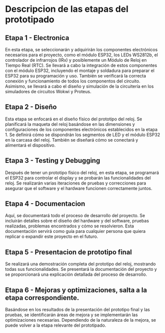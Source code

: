 # Descripcion de las etapas del prototipado  
  
## Etapa 1 - Electronica  
  
En esta etapa, se seleccionarán y adquirirán los componentes electrónicos necesarios para el proyecto, como el módulo ESP32, los LEDs WS2812b, el controlador de infrarrojos (IRx) y posiblemente un Módulo de Reloj en Tiempo Real (RTC). Se llevará a cabo la integración de estos componentes con el módulo ESP32, incluyendo el montaje y soldadura para preparar el ESP32 para su programación y uso. También se verificará la correcta conexión y funcionamiento de todos los componentos del circuito. Asimismo, se llevará a cabo el diseño y simulación de la circuitería en los simuladores de circuitos Wokwi y Proteus.  
  
## Etapa 2 - Diseño
  
Esta etapa se enfocará en el diseño físico del prototipo del reloj. Se planificará la maqueta del reloj basándose en las dimensiones y configuraciones de los componentes electrónicos establecidos en la etapa 1. Se definirá cómo se dispondrán los segmentos de LED y el módulo ESP32 en la carcasa del reloj. También se diseñará cómo se conectará y alimentará el dispositivo.  
  
## Etapa 3 - Testing y Debugging
  
Después de tener un prototipo físico del reloj, en esta etapa, se programará el ESP32 para controlar el display y se probarán las funcionalidades del reloj. Se realizarán varias iteraciones de pruebas y correcciones para asegurar que el software y el hardware funcionen correctamente juntos.  
  
## Etapa 4 - Documentacion
  
Aquí, se documentará todo el proceso de desarrollo del proyecto. Se incluirán detalles sobre el diseño del hardware y del software, pruebas realizadas, problemas encontrados y cómo se resolvieron. Esta documentación servirá como guía para cualquier persona que quiera replicar o expandir este proyecto en el futuro.  
  
## Etapa 5 - Presentacion de prototipo final
  
Se realizará una demostración completa del prototipo del reloj, mostrando todas sus funcionalidades. Se presentará la documentación del proyecto y se proporcionará una explicación detallada del proceso de desarrollo.  
  
## Etapa 6 - Mejoras y optimizaciones, salta a la etapa correspondiente.  
  
Basándose en los resultados de la presentación del prototipo final y las pruebas, se identificarán áreas de mejora y se implementarán las optimizaciones necesarias. Dependiendo de la naturaleza de la mejora, se puede volver a la etapa relevante del prototipado.  
  


